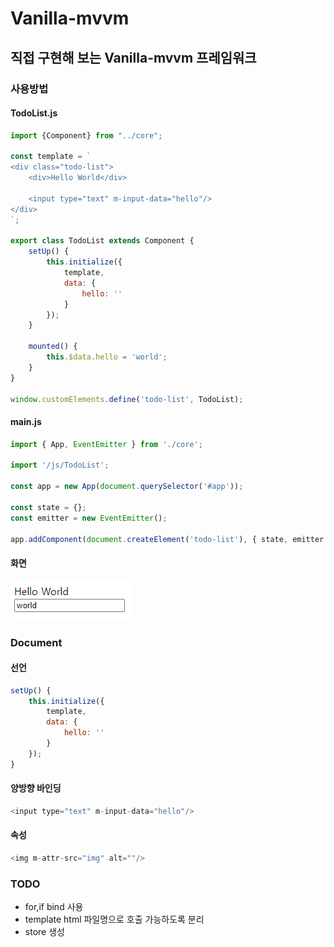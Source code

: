 # Vanilla-mvvm

## 직접 구현해 보는 Vanilla-mvvm 프레임워크

### 사용방법

#### TodoList.js

``` javascript
import {Component} from "../core";

const template = `
<div class="todo-list">
    <div>Hello World</div>
    
    <input type="text" m-input-data="hello"/>
</div>
`;

export class TodoList extends Component {
    setUp() {
        this.initialize({
            template,
            data: {
                hello: ''
            }
        });
    }

    mounted() {
        this.$data.hello = 'world';
    }
}

window.customElements.define('todo-list', TodoList);
```


#### main.js

``` javascript
import { App, EventEmitter } from './core';

import '/js/TodoList';

const app = new App(document.querySelector('#app'));

const state = {};
const emitter = new EventEmitter();

app.addComponent(document.createElement('todo-list'), { state, emitter });
```

#### 화면

![screenshot-1.PNG](screenshot-1.PNG)

### Document

#### 선언
``` javascript
setUp() {
    this.initialize({
        template,
        data: {
            hello: ''
        }
    });
}
```

#### 양방향 바인딩
``` javascript
<input type="text" m-input-data="hello"/>
```

#### 속성 
```javascript
<img m-attr-src="img" alt=""/> 
```

### TODO

- for,if bind 사용
- template html 파일명으로 호출 가능하도록 분리
- store 생성
